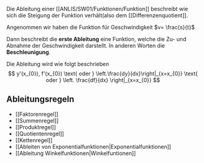 Die Ableitung einer [[ANLIS/SW01/Funktionen/Funktion]] beschreibt wie sich die Steigung der Funktion verhält(also dem [[Differenzenquotient]].

Angenommen wir haben die Funktion für Geschwindigkeit $v= \frac{s}{t}$ 

Dann beschreibt die **erste Ableitung** eine Funktion, welche die Zu- und Abnahme der Geschwindigkeit darstellt. In anderen Worten die **Beschleunigung**.

Die Ableitung wird wie folgt beschrieben
$$
y'(x_{0}), f'(x_{0}) \text{ oder } \left.\frac{dy}{dx}\right|_{x=x_{0}} \text{ oder } \left. \frac{df}{dx} \right|_{x=x_{0}}
$$

## Ableitungsregeln
- [[Faktorenregel]]
- [[Summenregel]]
- [[Produktregel]]
- [[Quotientenregel]]
- [[Kettenregel]]
- [[Ableiten von Exponentialfunktionen|Exponentialfunktionen]]
- [[Ableitung Winkelfunktionen|Winkelfuntionen]]
